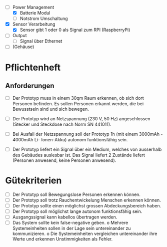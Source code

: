 - [ ] Power Management
	- [x] Batterie Modul
	- [ ] Notstrom Umschaltung

- [x] Sensor Verarbeitung
	- [x] Sensor gibt 1 oder 0 als Signal zum RPI (RaspberryPi)

- [ ] Output
	- [ ] Signal über Ethernet

- [ ] (Gehäuse)

# Pflichtenheft
## Anforderungen
- [ ] Der Prototyp muss in einem 30qm Raum erkennen, ob sich dort Personen befinden. Es sollen Personen erkannt werden, die bei Bewusstsein sind und sich bewegen. 
- [ ] Der Prototyp wird an Netzspannung (230 V, 50 Hz) angeschlossen (Stecker und Steckdose nach Norm SN 441011). 
- [ ] Bei Ausfall der Netzspannung soll der Prototyp 1h (mit einem 3000mAh - 4000mAh Li- Ionen-Akku) autonom funktionsfähig sein. 
- [ ] Der Prototyp liefert ein Signal über ein Medium, welches von ausserhalb des Gebäudes auslesbar ist. Das Signal liefert 2 Zustände liefert (Personen anwesend, keine Personen anwesend).


# Gütekriterien
- [ ] Der Prototyp soll Bewegungslose Personen erkennen können. 
- [ ] Der Prototyp soll trotz Rauchentwickelung Menschen erkennen können. 
- [ ] Der Prototyp sollte einen möglichst grossen Abdeckungsbereich haben. 
- [ ] Der Prototyp soll möglichst lange autonom funktionsfähig sein. 
- [ ] Ausgangssignal kann kabellos übertragen werden. 
- [ ] Das System sollte kein false-negative geben. o Mehrere Systemeinheiten sollen in der Lage sein untereinander zu kommunizieren. o Die Systemeinheiten vergleichen untereinander ihre Werte und erkennen Unstimmigkeiten als Fehler.
